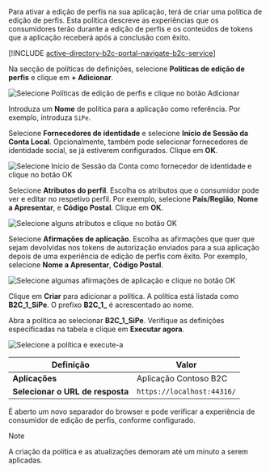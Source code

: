 Para ativar a edição de perfis na sua aplicação, terá de criar uma política de edição de perfis. Esta política descreve as experiências que os consumidores terão durante a edição de perfis e os conteúdos de tokens que a aplicação receberá após a conclusão com êxito.

[!INCLUDE [active-directory-b2c-portal-navigate-b2c-service](active-directory-b2c-portal-navigate-b2c-service.md)]

Na secção de políticas de definições, selecione **Políticas de edição de perfis** e clique em **+ Adicionar**.

![Selecione Políticas de edição de perfis e clique no botão Adicionar](media/active-directory-b2c-create-profile-editing-policy/add-b2c-editing-policy.png)

Introduza um **Nome** de política para a aplicação como referência. Por exemplo, introduza `SiPe`.

Selecione **Fornecedores de identidade** e selecione **Início de Sessão da Conta Local**. Opcionalmente, também pode selecionar fornecedores de identidade social, se já estiverem configurados. Clique em **OK**.

![Selecione Início de Sessão da Conta como fornecedor de identidade e clique no botão OK](media/active-directory-b2c-create-profile-editing-policy/add-b2c-editing-identity-providers.png)

Selecione **Atributos do perfil**. Escolha os atributos que o consumidor pode ver e editar no respetivo perfil. Por exemplo, selecione **País/Região**, **Nome a Apresentar**, e **Código Postal**. Clique em **OK**.

![Selecione alguns atributos e clique no botão OK](media/active-directory-b2c-create-profile-editing-policy/add-b2c-editing-attributes.png)

Selecione **Afirmações de aplicação**. Escolha as afirmações que quer que sejam devolvidas nos tokens de autorização enviados para a sua aplicação depois de uma experiência de edição de perfis com êxito. Por exemplo, selecione **Nome a Apresentar**, **Código Postal**.

![Selecione algumas afirmações de aplicação e clique no botão OK](media/active-directory-b2c-create-profile-editing-policy/add-b2c-editing-application-claims.png)

Clique em **Criar** para adicionar a política. A política está listada como **B2C_1_SiPe**. O prefixo **B2C_1_** é acrescentado ao nome.

Abra a política ao selecionar **B2C_1_SiPe**. Verifique as definições especificadas na tabela e clique em **Executar agora**.

![Selecione a política e execute-a](media/active-directory-b2c-create-profile-editing-policy/run-b2c-editing-policy.png)

| Definição      | Valor  |
| ------------ | ------ |
| **Aplicações** | Aplicação Contoso B2C |
| **Selecionar o URL de resposta** | `https://localhost:44316/` |

É aberto um novo separador do browser e pode verificar a experiência de consumidor de edição de perfis, conforme configurado.

> [!NOTE]
> A criação da política e as atualizações demoram até um minuto a serem aplicadas.
>